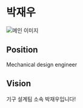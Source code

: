 # 박재우
![메인 이미지](/assets/mech/jaewoo.jpg.jpg)

## Position
Mechanical design engineer

## Vision
기구 설계팀 소속 박재우입니다!